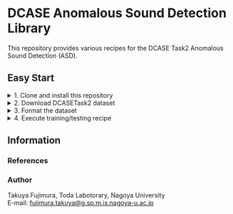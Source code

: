# DCASE Anomalous Sound Detection Library

This repository provides various recipes for the DCASE Task2 Anomalous Sound Detection (ASD).



## Easy Start

<details>
<summary>1. Clone and install this repository</summary>
<br>

**How to**

```bash
[somewhere]$ git clone https://github.com/TakuyaFujimura/dcase-asd-library.git
[somewhere]$ cd dcase-asd-library
[dcase-asd-library]$ python3 -m venv venv # Python 3.10+ required
[dcase-asd-library]$ source venv/bin/activate
[dcase-asd-library]$ pip install -e .
```

</details>

<details>
<summary>2. Download DCASETask2 dataset</summary>
<br>

**How to**
- Specify `data_dir` and `dcase` in `jobs/download/run.sh`
- `data_dir`: The directory where the dataset is stored
- `dcase`: The dataset name (`dcase2021`, `dcase2022`, `dcase2023`, `dcase2024` are available)

```bash
[dcase-asd-library]$ cd jobs/download
[dcase-asd-library/jobs/download]$ bash run.sh
```

**Result**

```bash
<data_dir>
└── original
    ├── <dcase>
    └── ...
```
</details>

<details>
<summary>3. Format the dataset</summary>
<br>

**How to**

- Specify `data_dir` and `dcase` in `jobs/format/run.sh`
- This will create a formatted dataset by making symbolic links to the original dataset (while keeping the original dataset)
- The ground truth normal/anomalous labels are added during this process

```bash
[dcase-asd-library]$ cd jobs/format
[dcase-asd-library/jobs/format]$ bash run.sh
```

**Result**

```bash
<data_dir>
├── original
│   ├── <dcase>
│   └── ...
└── formatted
    ├── <dcase>
    └── ...
```

</details>


<details>
<summary>4. Execute training/testing recipe</summary>

<br>

**How to**
- Specify `data_dir` in `dcase-asd-library/config/config.yaml`
- Specify `dcase` in `jobs/asd/example/dis_baseline.sh`
- This will automatically execute training/testing process
- An example script is provided but you can also create your own configuration file (see [Customization](docs/customization.md))

```bash
[dcase-asd-library]$ cd jobs/asd/example
[dcase-asd-library/jobs/asd/example]$ bash dis_baseline.sh
```


**Result**
```bash
dcase-asd-library
├── asdlib
├── ...
└── results
    ├── ...
    └── <name> # `example`
        ├── ...
        └── <version> # `dcase2023_baseline_0`
            ├── checkpoints
            ├── hparams.yaml
            ├── test.log
            ├── train.log
            └── infer
                ├── ...
                └── <infer_ver> # `epoch_12`
                    ├── hparams.yaml
                    ├── <metric>.csv # `official23.csv` (summary of test results)
                    ├── ...
                    └── <machine>
                        ├── test_extraction.csv # information of test data including embedding values
                        ├── test_result.csv # ROAUCs
                        ├── test_score.csv # anomaly scores of test data
                        ├── train_extraction.csv # information of train data including embedding values
                        ├── train_score.csv # anomaly scores of train data
                        ├── umap.csv # UMAP embedding values
                        └── umap_*.png # UMAP visualization
            
```

</details>


## Information

### References

### Author

Takuya Fujimura, Toda Labotorary, Nagoya University  
E-mail: fujimura.takuya@g.sp.m.is.nagoya-u.ac.jp
